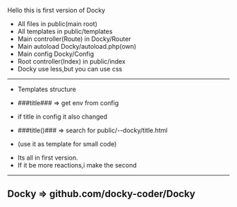 Hello this is first version of Docky
 - All files in public(main root)
 - All templates in public/templates
 - Main controller(Route) in Docky/Router
 - Main autoload Docky/autoload.php(own)
 - Main config Docky/Config
 - Root controller(Index) in public/index
 - Docky use less,but you can use css
 -----------------------------------------
 + Templates structure
 - ###title### => get env from config
 + if title in config it also changed
 - ###title()### => search for public/--docky/title.html
 + (use it as template for small code)
 - Its all in first version.
 - If it be more reactions,i make the second
 -----------------------------------------
 Docky => github.com/docky-coder/Docky
 -----------------------------------------
